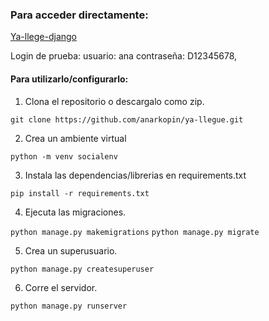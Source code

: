 ### Para acceder directamente:
<a href="https://ya-llegue-django.herokuapp.com/login/" target="_blank"> Ya-llege-django</a>

Login de prueba:
usuario: ana
contraseña: D12345678,

#### Para utilizarlo/configurarlo:

1. Clona el repositorio o descargalo como zip.

```git clone https://github.com/anarkopin/ya-llegue.git```


2. Crea un ambiente virtual 

```python -m venv socialenv```


3. Instala las dependencias/librerias en requirements.txt

```pip install -r requirements.txt```


4. Ejecuta las migraciones.

```python manage.py makemigrations```
```python manage.py migrate```


5. Crea un superusuario.

```python manage.py createsuperuser```

6. Corre el servidor.

```python manage.py runserver```
